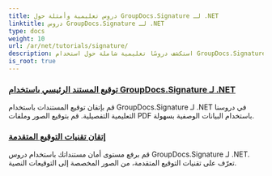 ```yaml
---
title: دروس تعليمية وأمثلة حول GroupDocs.Signature لـ .NET
linktitle: دروس GroupDocs.Signature لـ .NET
type: docs
weight: 10
url: /ar/net/tutorials/signature/
description: استكشف دروسًا تعليمية شاملة حول استخدام GroupDocs.Signature لـ .NET. تعلّم كيفية تنفيذ التوقيعات الرقمية وتخصيص سير العمل وتعزيز أمان المستندات باستخدام أدلة واضحة خطوة بخطوة.
is_root: true
---
```


### [توقيع المستند الرئيسي باستخدام GroupDocs.Signature لـ .NET](./master-document-signing/)
قم بإتقان توقيع المستندات باستخدام GroupDocs.Signature لـ .NET في دروسنا التعليمية التفصيلية. قم بتوقيع الصور وملفات PDF باستخدام البيانات الوصفية بسهولة.
### [إتقان تقنيات التوقيع المتقدمة](./master-advanced-sign-techniques/)
قم برفع مستوى أمان مستنداتك باستخدام دروس GroupDocs.Signature لـ .NET. تعرّف على تقنيات التوقيع المتقدمة، من الصور المخصصة إلى التوقيعات النصية.